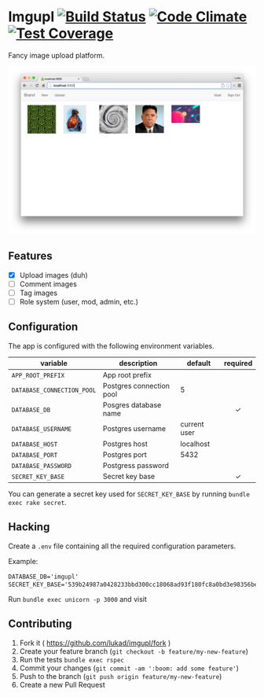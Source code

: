 Imgupl [![Build Status](https://travis-ci.org/lukad/imgupl.svg?branch=develop)](https://travis-ci.org/lukad/imgupl) [![Code Climate](https://codeclimate.com/github/lukad/imgupl/badges/gpa.svg)](https://codeclimate.com/github/lukad/imgupl) [![Test Coverage](https://codeclimate.com/github/lukad/imgupl/badges/coverage.svg)](https://codeclimate.com/github/lukad/imgupl)
======

Fancy image upload platform.

![](screenshot.png)

## Features

* [x] Upload images (duh)
* [ ] Comment images
* [ ] Tag images
* [ ] Role system (user, mod, admin, etc.)

## Configuration

The app is configured with the following environment variables.

| variable                   | description              | default      | required |
|----------------------------|--------------------------|--------------|:--------:|
| `APP_ROOT_PREFIX`          | App root prefix          |              |          |
| `DATABASE_CONNECTION_POOL` | Postgres connection pool | 5            |          |
| `DATABASE_DB`              | Posgres database name    |              | ✓        |
| `DATABASE_USERNAME`        | Postgres username        | current user |          |
| `DATABASE_HOST`            | Postgres host            | localhost    |          |
| `DATABASE_PORT`            | Postgres port            | 5432         |          |
| `DATABASE_PASSWORD`        | Postgress password       |              |          |
| `SECRET_KEY_BASE`          | Secret key base          |              | ✓        |

You can generate a secret key used for `SECRET_KEY_BASE` by running `bundle exec rake secret`.

## Hacking

Create a `.env` file containing all the required configuration parameters.

Example:
```
DATABASE_DB='imgupl'
SECRET_KEY_BASE='539b24987a0428233bbd300cc18068ad93f180fc8a0bd3e98356be340570b3e6ef44f656bf940e9813646b755cc70b1243162011576147a642b773dce6e1ee7e'
```

Run `bundle exec unicorn -p 3000` and visit [](http://localhost:3000)

## Contributing

1. Fork it ( https://github.com/lukad/imgupl/fork )
2. Create your feature branch (`git checkout -b feature/my-new-feature`)
3. Run the tests `bundle exec rspec`
4. Commit your changes (`git commit -am ':boom: add some feature'`)
5. Push to the branch (`git push origin feature/my-new-feature`)
6. Create a new Pull Request
